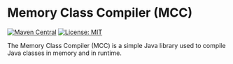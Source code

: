 Memory Class Compiler (MCC)
=====================

[![Maven Central](https://maven-badges.herokuapp.com/maven-central/com.github.schmittjoaopedro/mcc/badge.svg?style=flat)](http://mvnrepository.com/artifact/com.github.schmittjoaopedro/mcc)
[![License: MIT](https://img.shields.io/badge/License-MIT-yellow.svg)](https://opensource.org/licenses/MIT)

The Memory Class Compiler (MCC) is a simple Java library used to compile Java classes in memory and in runtime.
